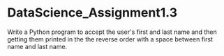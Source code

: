 # DataScience_Assignment1.3
Write a Python program to accept the user's first and last name and then getting them printed in the the reverse order with a space between first name and last name.
